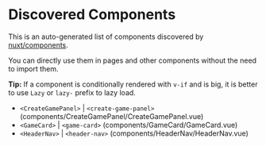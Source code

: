 # Discovered Components

This is an auto-generated list of components discovered by [nuxt/components](https://github.com/nuxt/components).

You can directly use them in pages and other components without the need to import them.

**Tip:** If a component is conditionally rendered with `v-if` and is big, it is better to use `Lazy` or `lazy-` prefix to lazy load.

- `<CreateGamePanel>` | `<create-game-panel>` (components/CreateGamePanel/CreateGamePanel.vue)
- `<GameCard>` | `<game-card>` (components/GameCard/GameCard.vue)
- `<HeaderNav>` | `<header-nav>` (components/HeaderNav/HeaderNav.vue)
